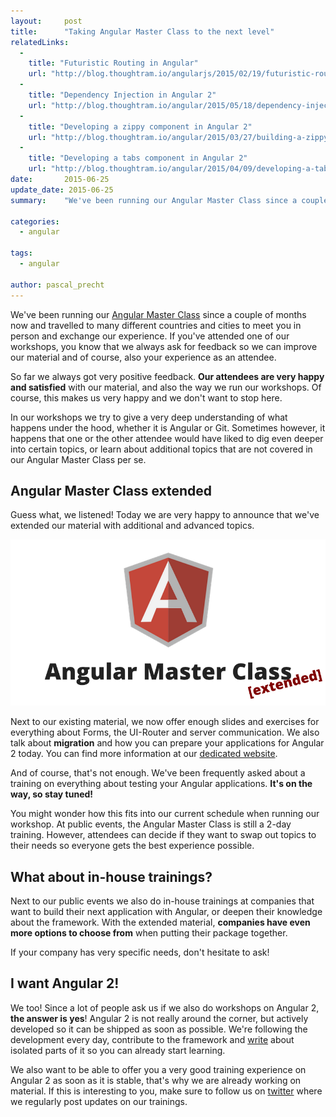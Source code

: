 ```yaml
---
layout:     post
title:      "Taking Angular Master Class to the next level"
relatedLinks:
  -
    title: "Futuristic Routing in Angular"
    url: "http://blog.thoughtram.io/angularjs/2015/02/19/futuristic-routing-in-angular.html"
  -
    title: "Dependency Injection in Angular 2"
    url: "http://blog.thoughtram.io/angular/2015/05/18/dependency-injection-in-angular-2.html"
  -
    title: "Developing a zippy component in Angular 2"
    url: "http://blog.thoughtram.io/angular/2015/03/27/building-a-zippy-component-in-angular-2.html"
  -
    title: "Developing a tabs component in Angular 2"
    url: "http://blog.thoughtram.io/angular/2015/04/09/developing-a-tabs-component-in-angular-2.html"
date:       2015-06-25
update_date: 2015-06-25
summary:    "We've been running our Angular Master Class since a couple of months now and travelled to many different countries and cities to meet you in person and exchange our experiences. We also always collect feedback to make our material and trainings even better. We listened. Here's what we did."

categories: 
  - angular

tags:
  - angular

author: pascal_precht
---
```


We've been running our [Angular Master Class](http://thoughtram.io/angular-master-class.html) since a couple of months now and travelled to many different countries and cities to meet you in person and exchange our experience. If you've attended one of our workshops, you know that we always ask for feedback so we can improve our material and of course, also your experience as an attendee.

So far we always got very positive feedback. **Our attendees are very happy and satisfied** with our material, and also the way we run our workshops. Of course, this makes us very happy and we don't want to stop here.

In our workshops we try to give a very deep understanding of what happens under the hood, whether it is Angular or Git. Sometimes however, it happens that one or the other attendee would have liked to dig even deeper into certain topics, or learn about additional topics that are not covered in our Angular Master Class per se.

## Angular Master Class extended

Guess what, we listened! Today we are very happy to announce that we've extended our material with additional and advanced topics.

<img src="/images/angular-master-class-extended.png">

Next to our existing material, we now offer enough slides and exercises for everything about Forms, the UI-Router and server communication. We also talk about **migration** and how you can prepare your applications for Angular 2 today. You can find more information at our [dedicated website](http://thoughtram.io/angular-master-class.html).

And of course, that's not enough. We've been frequently asked about a training on everything about testing your Angular applications. **It's on the way, so stay tuned!**

You might wonder how this fits into our current schedule when running our workshop. At public events, the Angular Master Class is still a 2-day training. However, attendees can decide if they want to swap out topics to their needs so everyone gets the best experience possible.

## What about in-house trainings?

Next to our public events we also do in-house trainings at companies that want to build their next application with Angular, or deepen their knowledge about the framework. With the extended material, **companies have even more options to choose from** when putting their package together.

If your company has very specific needs, don't hesitate to ask!

## I want Angular 2!

We too! Since a lot of people ask us if we also do workshops on Angular 2, **the answer is yes**! Angular 2 is not really around the corner, but actively developed so it can be shipped as soon as possible. We're following the development every day, contribute to the framework and [write](http://blog.thoughtram.io/categories/angular) about isolated parts of it so you can already start learning. 

We also want to be able to offer you a very good training experience on Angular 2 as soon as it is stable, that's why we are already working on material. If this is interesting to you, make sure to follow us on [twitter](http://twitter.com/thoughtram) where we regularly post updates on our trainings.

